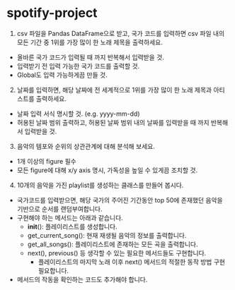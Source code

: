 # spotify-project

1) csv 파일을 Pandas DataFrame으로 받고, 국가 코드를 입력하면 csv 파일 내의 모든 기간 중 1위를 가장 많이 한 노래 제목을 출력하세요.
- 올바른 국가 코드가 입력될 때 까지 반복해서 입력받을 것.
- 입력받기 전 입력 가능한 국가 코드를 출력할 것.
- Global도 입력 가능하게끔 만들 것.
2) 날짜를 입력하면, 해당 날짜에 전 세계적으로 1위를 가장 많이 한 노래 제목과 아티스트를 출력하세요.
- 날짜 입력 서식 명시할 것. (e.g. yyyy-mm-dd)
- 허용된 날짜 범위 출력하고, 허용된 날짜 범위 내의 날짜를 입력받을 때 까지 반복해서 입력받을 것.
3) 음악의 템포와 순위의 상관관계에 대해 분석해 보세요.
- 1개 이상의 figure 필수
- 모든 figure에 대해 x/y axis 명시, 가독성을 높일 수 있게끔 조치할 것.
4) 10개의 음악을 가진 playlist를 생성하는 클래스를 만들어 봅시다.
- 국가코드를 입력받으면, 해당 국가의 주어진 기간동안 top 50에 존재했던 음악을 기반으로 순서를 랜덤부여합니다.
- 구현해야 하는 메서드는 아래과 같습니다.
    - __init__(): 플레이리스트를 생성합니다.
    - get_current_song(): 현재 재생될 음악의 정보를 출력합니다.
    - get_all_songs(): 플레이리스트에 존재하는 모든 곡을 출력합니다.
    - next(), previous() 등 생각할 수 있는 필요한 메서드들도 구현합니다.
        - 플레이리스트의 마지막 노래 이후 next() 메서드의 적절한 동작 방법 구현 필요합니다.
- 메서드의 작동을 확인하는 코드도 추가해야 합니다.
